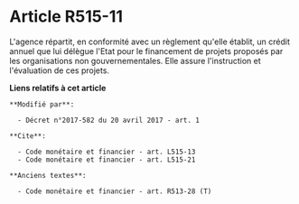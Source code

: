 # Article R515-11

L'agence répartit, en conformité avec un règlement qu'elle établit, un crédit annuel que lui délègue l'Etat pour le
financement de projets proposés par les organisations non gouvernementales. Elle assure l'instruction et l'évaluation de ces
projets.

**Liens relatifs à cet article**

	**Modifié par**:

	  - Décret n°2017-582 du 20 avril 2017 - art. 1

	**Cite**:

	  - Code monétaire et financier - art. L515-13
	  - Code monétaire et financier - art. L515-21

	**Anciens textes**:

	  - Code monétaire et financier - art. R513-28 (T)
